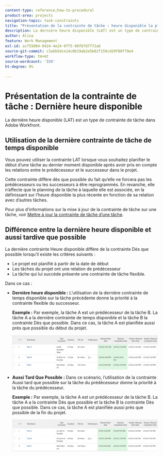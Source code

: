 ```yaml
---
content-type: reference;how-to-procedural
product-area: projects
navigation-topic: task-constraints
title: "Présentation de la contrainte de tâche : heure disponible la plus récente"
description: La dernière heure disponible (LAT) est un type de contrainte de tâche dans Adobe Workfront.
author: Alina
feature: Work Management
exl-id: acf55004-9424-4e24-9ff5-90f6fd7f72a6
source-git-commit: c3abb5dce14c0b19ab2e5b82f159cd29f80f79e4
workflow-type: tm+mt
source-wordcount: '334'
ht-degree: 0%

---
```


# Présentation de la contrainte de tâche : Dernière heure disponible

La dernière heure disponible (LAT) est un type de contrainte de tâche dans Adobe Workfront.

## Utilisation de la dernière contrainte de tâche de temps disponible

Vous pouvez utiliser la contrainte LAT lorsque vous souhaitez planifier le début d’une tâche au dernier moment disponible après avoir pris en compte les relations entre le prédécesseur et le successeur dans le projet.

Cette contrainte diffère dès que possible du fait qu’elle ne forcera pas les prédécesseurs ou les successeurs à être reprogrammés. En revanche, elle n’affecte que le planning de la tâche à laquelle elle est associée, en la définissant sur l’heure disponible la plus récente en fonction de sa relation avec d’autres tâches.

Pour plus d’informations sur la mise à jour de la contrainte de tâche sur une tâche, voir [Mettre à jour la contrainte de tâche d’une tâche](../../../manage-work/tasks/task-constraints/update-task-constraint-of-task.md).

<!--
<div data-mc-conditions="QuicksilverOrClassic.Draft mode">
<p>To update the Task Constraint to Latest Available Time:</p>
<p>(NOTE: replaced with new article linked above) </p>
<ol>
<li value="1">Go to a task whose Task Constraint you want to update.</li>
<li value="2"> <p data-mc-conditions="QuicksilverOrClassic.Quicksilver">Click the <strong>More</strong> icon <img src="assets/qs-more-icon-on-an-object.png"> next to the task name, then click <strong>Edit</strong>.</p> </li>
<li value="3">In the <strong>Overview</strong> section, expand the <strong>Task Constraint</strong> drop-down menu.</li>
<li value="4"> <p>Select <strong>Latest Available Time</strong>.</p> </li>
<li value="5">Click <strong>Save Changes</strong>.</li>
</ol>
</div>
-->

## Différence entre la dernière heure disponible et aussi tardive que possible

<!--
<p data-mc-conditions="QuicksilverOrClassic.Draft mode">(NOTE: [! This section is duplicated in "As Late As Possible"] - inserted snippet in both (Alina)) </p>
-->

La dernière contrainte Heure disponible diffère de la contrainte Dès que possible lorsqu’il existe les critères suivants :

* Le projet est planifié à partir de la date de début
* Les tâches du projet ont une relation de prédécesseur
* La tâche qui lui succède présente une contrainte de tâche flexible.

Dans ce cas :

* **Dernière heure disponible :** L’utilisation de la dernière contrainte de temps disponible sur la tâche précédente donne la priorité à la contrainte flexible du successeur.

  **Exemple :** Par exemple, la tâche A est un prédécesseur de la tâche B. La tâche A a la dernière contrainte de temps disponible et la tâche B la contrainte Dès que possible. Dans ce cas, la tâche A est planifiée aussi près que possible du début du projet.

  ![](assets/latest-available-time-task-constraint-in-task-list-350x116.png)

* **Aussi Tard Que Possible :** Dans ce scénario, l’utilisation de la contrainte Aussi tard que possible sur la tâche du prédécesseur donne la priorité à la tâche du prédécesseur.

  **Exemple :** Par exemple, la tâche A est un prédécesseur de la tâche B. La tâche A a la contrainte Dès que possible et la tâche B la contrainte Dès que possible. Dans ce cas, la tâche A est planifiée aussi près que possible de la fin du projet.

  ![](assets/as-late-as-possible-task-constraint-in-task-list-350x104.png)

<!--
<div data-mc-conditions="QuicksilverOrClassic.Draft mode">
<p>(NOTE: this content was here before but it was wrong - according to this issue in Hub, per Dev, the correct functionality is in the snippet above: https://hub.workfront.com/task/6193c6910004bce9de07cda7757f3ce8/updates?email-source=subscribedCommunication) </p>
<p>The Latest Available Time constraint differs from the As Late As Possible constraint when the following criteria exist:</p>
<ul>
<li> The project is scheduled From Completion </li>
<li> Tasks in the project have a predecessor relationship </li>
<li> The predecessor task has a flexible task constraint </li>
</ul>
<p> In this situation: </p>
<ul>
<li> <p><strong>Latest Available Time:</strong> Using the Latest Available Time constraint on the successor task gives priority to flexible constraint of the predecessor.</p> <p>For example, Task A is a predecessor to Task B. Task B has the Latest Available Time constraint and Task A has the As Soon As Possible constraint. In this situation, Task B is scheduled as close to the start of the project as possible.</p> </li>
<li> <p><strong>As Late As Possible:</strong> In this scenario, using the As Late As Possible constraint on the successor task gives the priority to the successor task.</p> <p>For example, Task A is a predecessor to Task B. Task B has the As Late As Possible constraint and Task A has the As Soon As Possible constraint. In this situation, Task B is scheduled as close to the end of the project as possible.</p> </li>
</ul>
</div>
-->
